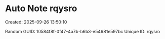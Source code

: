 ﻿# Auto Note rqysro
Created: 2025-09-26 13:50:10

Random GUID: 10584f8f-0f47-4a7b-b6b3-e54681e597bc
Unique ID: rqysro
